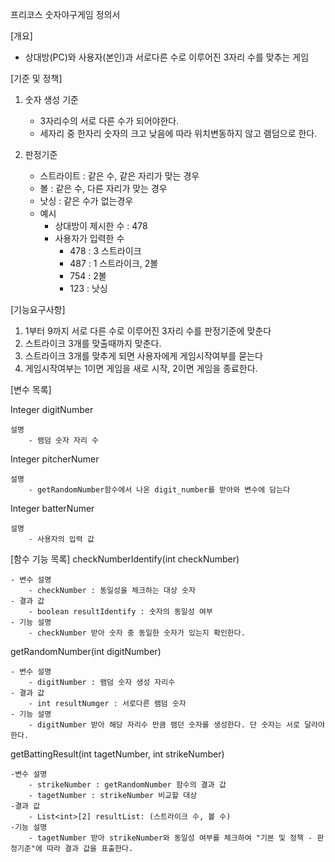 프리코스 숫자야구게임 정의서

[개요]
- 상대방(PC)와 사용자(본인)과 서로다른 수로 이루어진 3자리 수를 맞추는 게임

[기준 및 정책]
1. 숫자 생성 기준
    - 3자리수의 서로 다른 수가 되어야한다.
    - 세자리 중 한자리 숫자의 크고 낮음에 따라 위치변동하지 않고 램덤으로 한다.

2. 판정기준
    - 스트라이트 : 같은 수, 같은 자리가 맞는 경우
    - 볼 : 같은 수, 다른 자리가 맞는 경우
    - 낫싱 : 같은 수가 없는경우
    - 예시
        * 상대방이 제시한 수 : 478
        * 사용자가 입력한 수
            * 478 : 3 스트라이크
            * 487 : 1 스트라이크, 2볼
            * 754 : 2볼
            * 123 : 낫싱

[기능요구사항]
1. 1부터 9까지 서로 다른 수로 이루어진 3자리 수를 판정기준에 맞춘다
2. 스트라이크 3개를 맞출때까지 맞춘다.
3. 스트라이크 3개를 맞추게 되면 사용자에게 게임시작여부를 묻는다
4. 게임시작여부는 1이면 게임을 새로 시작, 2이면 게임을 종료한다.


[변수 목록]

Integer digitNumber

    설명
        - 램덤 숫자 자리 수
Integer pitcherNumer

    설명
        - getRandomNumber함수에서 나온 digit_number를 받아와 변수에 담는다
Integer batterNumer

    설명
        - 사용자의 입력 값



[함수 기능 목록]
checkNumberIdentify(int checkNumber)

    - 변수 설명
        - checkNumber : 동일성을 체크하는 대상 숫자
    - 결과 값
        - boolean resultIdentify : 숫자의 동일성 여부
    - 기능 설명
        - checkNumber 받아 숫자 중 동일한 숫자가 있는지 확인한다.

getRandomNumber(int digitNumber)

    - 변수 설명
        - digitNumber : 램덤 숫자 생성 자리수
    - 결과 값
        - int resultNumger : 서로다른 램덤 숫자
    - 기능 설명
        - digitNumber 받아 해당 자리수 만큼 램던 숫자를 생성한다. 단 숫자는 서로 달라야 한다.

getBattingResult(int tagetNumber, int strikeNumber)

    -변수 설명
        - strikeNumber : getRandomNumber 함수의 결과 값
        - tagetNumber : strikeNumber 비교할 대상
    -결과 값
        - List<int>[2] resultList: (스트라이크 수, 볼 수)
    -기능 설명
        - tagetNumber 받아 strikeNumber와 동일성 여부를 체크하여 "기본 및 정책 - 판정기준"에 따라 결과 값을 표출한다.
              

		